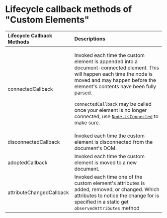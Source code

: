 # Lifecycle callback methods of "Custom Elements"

<table>
  <thead>
    <tr>
      <th style="text-align:left">Lifecycle Callback Methods</th>
      <th style="text-align:left">Descriptions</th>
    </tr>
  </thead>
  <tbody>
    <tr>
      <td style="text-align:left">connectedCallback</td>
      <td style="text-align:left">
        <p>Invoked each time the custom element is appended into a document-connected
          element. This will happen each time the node is moved and may happen before
          the element&apos;s contents have been fully parsed.</p>
        <p><code>connectedCallback</code> may be called once your element is no longer
          connected, use <a href="https://developer.mozilla.org/en-US/docs/Web/API/Node/isConnected"><code>Node.isConnected</code></a> to
          make sure.</p>
      </td>
    </tr>
    <tr>
      <td style="text-align:left">disconnectedCallback</td>
      <td style="text-align:left">Invoked each time the custom element is disconnected from the document&apos;s
        DOM.</td>
    </tr>
    <tr>
      <td style="text-align:left">adoptedCallback</td>
      <td style="text-align:left">Invoked each time the custom element is moved to a new document.</td>
    </tr>
    <tr>
      <td style="text-align:left">attributeChangedCallback</td>
      <td style="text-align:left">Invoked each time one of the custom element&apos;s attributes is added,
        removed, or changed. Which attributes to notice the change for is specified
        in a static get <code>observedAttributes</code> method</td>
    </tr>
  </tbody>
</table>

